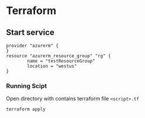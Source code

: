 # Terraform 


## Start service
```
provider "azurerm" {
}
resource "azurerm_resource_group" "rg" {
        name = "testResourceGroup"
        location = "westus"
}
```

### Running Scipt
Open directory with contains terraform file `<script>.tf`

```
terraform apply
```
